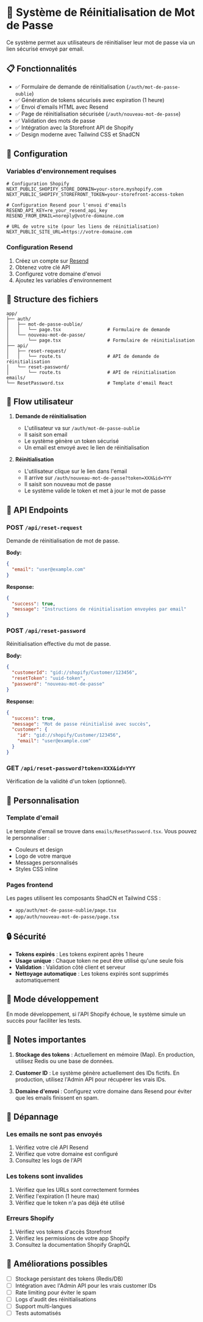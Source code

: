 # 🔐 Système de Réinitialisation de Mot de Passe

Ce système permet aux utilisateurs de réinitialiser leur mot de passe via un lien sécurisé envoyé par email.

## 📋 Fonctionnalités

- ✅ Formulaire de demande de réinitialisation (`/auth/mot-de-passe-oublie`)
- ✅ Génération de tokens sécurisés avec expiration (1 heure)
- ✅ Envoi d'emails HTML avec Resend
- ✅ Page de réinitialisation sécurisée (`/auth/nouveau-mot-de-passe`)
- ✅ Validation des mots de passe
- ✅ Intégration avec la Storefront API de Shopify
- ✅ Design moderne avec Tailwind CSS et ShadCN

## 🚀 Configuration

### Variables d'environnement requises

```env
# Configuration Shopify
NEXT_PUBLIC_SHOPIFY_STORE_DOMAIN=your-store.myshopify.com
NEXT_PUBLIC_SHOPIFY_STOREFRONT_TOKEN=your-storefront-access-token

# Configuration Resend pour l'envoi d'emails
RESEND_API_KEY=re_your_resend_api_key
RESEND_FROM_EMAIL=noreply@votre-domaine.com

# URL de votre site (pour les liens de réinitialisation)
NEXT_PUBLIC_SITE_URL=https://votre-domaine.com
```

### Configuration Resend

1. Créez un compte sur [Resend](https://resend.com)
2. Obtenez votre clé API
3. Configurez votre domaine d'envoi
4. Ajoutez les variables d'environnement

## 📁 Structure des fichiers

```
app/
├── auth/
│   ├── mot-de-passe-oublie/
│   │   └── page.tsx                 # Formulaire de demande
│   └── nouveau-mot-de-passe/
│       └── page.tsx                 # Formulaire de réinitialisation
├── api/
│   ├── reset-request/
│   │   └── route.ts                 # API de demande de réinitialisation
│   └── reset-password/
│       └── route.ts                 # API de réinitialisation
emails/
└── ResetPassword.tsx                # Template d'email React
```

## 🔄 Flow utilisateur

1. **Demande de réinitialisation**
   - L'utilisateur va sur `/auth/mot-de-passe-oublie`
   - Il saisit son email
   - Le système génère un token sécurisé
   - Un email est envoyé avec le lien de réinitialisation

2. **Réinitialisation**
   - L'utilisateur clique sur le lien dans l'email
   - Il arrive sur `/auth/nouveau-mot-de-passe?token=XXX&id=YYY`
   - Il saisit son nouveau mot de passe
   - Le système valide le token et met à jour le mot de passe

## 🔧 API Endpoints

### POST `/api/reset-request`

Demande de réinitialisation de mot de passe.

**Body:**
```json
{
  "email": "user@example.com"
}
```

**Response:**
```json
{
  "success": true,
  "message": "Instructions de réinitialisation envoyées par email"
}
```

### POST `/api/reset-password`

Réinitialisation effective du mot de passe.

**Body:**
```json
{
  "customerId": "gid://shopify/Customer/123456",
  "resetToken": "uuid-token",
  "password": "nouveau-mot-de-passe"
}
```

**Response:**
```json
{
  "success": true,
  "message": "Mot de passe réinitialisé avec succès",
  "customer": {
    "id": "gid://shopify/Customer/123456",
    "email": "user@example.com"
  }
}
```

### GET `/api/reset-password?token=XXX&id=YYY`

Vérification de la validité d'un token (optionnel).

## 🎨 Personnalisation

### Template d'email

Le template d'email se trouve dans `emails/ResetPassword.tsx`. Vous pouvez le personnaliser :

- Couleurs et design
- Logo de votre marque
- Messages personnalisés
- Styles CSS inline

### Pages frontend

Les pages utilisent les composants ShadCN et Tailwind CSS :

- `app/auth/mot-de-passe-oublie/page.tsx`
- `app/auth/nouveau-mot-de-passe/page.tsx`

## 🔒 Sécurité

- **Tokens expirés** : Les tokens expirent après 1 heure
- **Usage unique** : Chaque token ne peut être utilisé qu'une seule fois
- **Validation** : Validation côté client et serveur
- **Nettoyage automatique** : Les tokens expirés sont supprimés automatiquement

## 🚨 Mode développement

En mode développement, si l'API Shopify échoue, le système simule un succès pour faciliter les tests.

## 📝 Notes importantes

1. **Stockage des tokens** : Actuellement en mémoire (Map). En production, utilisez Redis ou une base de données.

2. **Customer ID** : Le système génère actuellement des IDs fictifs. En production, utilisez l'Admin API pour récupérer les vrais IDs.

3. **Domaine d'envoi** : Configurez votre domaine dans Resend pour éviter que les emails finissent en spam.

## 🐛 Dépannage

### Les emails ne sont pas envoyés

1. Vérifiez votre clé API Resend
2. Vérifiez que votre domaine est configuré
3. Consultez les logs de l'API

### Les tokens sont invalides

1. Vérifiez que les URLs sont correctement formées
2. Vérifiez l'expiration (1 heure max)
3. Vérifiez que le token n'a pas déjà été utilisé

### Erreurs Shopify

1. Vérifiez vos tokens d'accès Storefront
2. Vérifiez les permissions de votre app Shopify
3. Consultez la documentation Shopify GraphQL

## 🎯 Améliorations possibles

- [ ] Stockage persistant des tokens (Redis/DB)
- [ ] Intégration avec l'Admin API pour les vrais customer IDs
- [ ] Rate limiting pour éviter le spam
- [ ] Logs d'audit des réinitialisations
- [ ] Support multi-langues
- [ ] Tests automatisés
